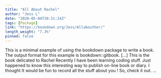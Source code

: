 ```yaml
---
title: "All About Rachel"
author: "Jess L"
date: "2020-05-04T20:31:24Z"
tags: [Package]
link: "https://bookdown.org/Jess/Allabouther/"
length_weight: "7.3%"
pinned: false
---
```


This is a minimal example of using the bookdown package to write a book. The output format for this example is bookdown::gitbook. [...] This is the book delicated to Rachel Recently I have been learning coding stuff. Just happened to know this interesting way to publish on-line book or diary. I thought It would be fun to record all the stuff about you ! So, check it out. ...
